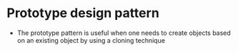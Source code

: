 # Prototype design pattern 

- The prototype pattern is useful when one needs to create objects based on an existing object by using a cloning technique